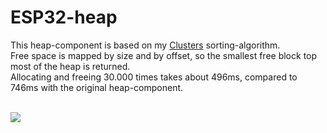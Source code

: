 <h1>ESP32-heap</h1>

<p>
This heap-component is based on my <a href="http://www.github.com/svenbieg/clusters">Clusters</a> sorting-algorithm.<br />
Free space is mapped by size and by offset, so the smallest free block top most of the heap is returned.<br />
Allocating and freeing 30.000 times takes about 496ms, compared to 746ms with the original heap-component.<br />
</p><br />

<img src="https://user-images.githubusercontent.com/12587394/103431851-2114df80-4bd7-11eb-82fd-5c87cd22f8e0.jpg" />

<br /><br /><br /><br /><br />
